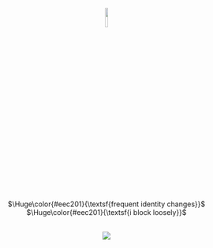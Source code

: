 <p align="center">
  <img style="width: 10%; height: 10%" src="https://file.garden/ZwwJTXO4W1VL_e-Z/revive.png"> <br>
$\Huge\color{#eec201}{\textsf{frequent identity changes}}$	<br>
$\Huge\color{#eec201}{\textsf{i block loosely}}$	<br>
<br>
<p align="center">
  <img width="" height="" src="https://spotify-github-profile.kittinanx.com/api/view?uid=251g0s1532yr2zbl905v9wg9v&cover_image=true&theme=novatorem&show_offline=true&background_color=514343&interchange=false&bar_color=eec201&bar_color_cover=false"
    </p>
